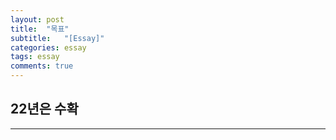 ```yaml
---
layout: post
title:  "목표"
subtitle:   "[Essay]"
categories: essay
tags: essay
comments: true
---
```


## 22년은 수확

---